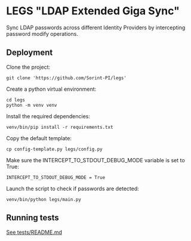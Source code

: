 # LEGS "LDAP Extended Giga Sync"

Sync LDAP passwords across different Identity Providers by intercepting password modify operations.

## Deployment
Clone the project:
```
git clone 'https://github.com/Sorint-PI/legs'
```
Create a python virtual environment:
```
cd legs
python -m venv venv
```
Install the required dependencies:
```
venv/bin/pip install -r requirements.txt
```
Copy the default template:
```
cp config-template.py legs/config.py
```
Make sure the INTERCEPT_TO_STDOUT_DEBUG_MODE variable is set to True:
```
INTERCEPT_TO_STDOUT_DEBUG_MODE = True
```
Launch the script to check if passwords are detected:
```
venv/bin/python legs/main.py
```

## Running tests
[See tests/README.md](tests/README.md)
